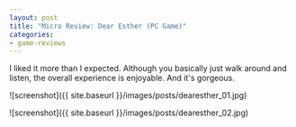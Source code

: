 ```yaml
---
layout: post
title: "Micro Review: Dear Esther (PC Game)"
categories:
- game-reviews
---
```



I liked it more than I expected. Although you basically just walk around and listen, the overall experience is enjoyable. And it's gorgeous.


![screenshot]({{ site.baseurl }}/images/posts/dearesther_01.jpg)

![screenshot]({{ site.baseurl }}/images/posts/dearesther_02.jpg)

